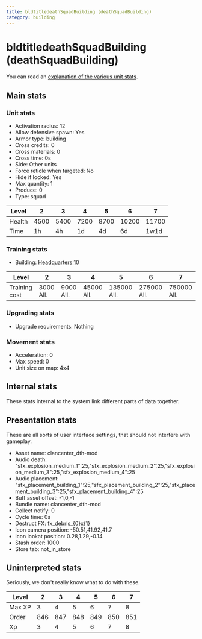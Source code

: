 ```yaml
---
title: bldtitledeathSquadBuilding (deathSquadBuilding)
category: building
---
```


# bldtitledeathSquadBuilding (deathSquadBuilding)

You can read an [explanation  of the various unit stats](unitexplained.md).

## Main stats

### Unit stats

  * Activation radius: 12
  * Allow defensive spawn: Yes
  * Armor type: building
  * Cross credits: 0
  * Cross materials: 0
  * Cross time: 0s
  * Side: Other units
  * Force reticle when targeted: No
  * Hide if locked: Yes
  * Max quantity: 1
  * Produce: 0
  * Type: squad

|Level |2   |3   |4   |5   |6    |7    |
|------|----|----|----|----|-----|-----|
|Health|4500|5400|7200|8700|10200|11700|
|Time  |1h  |4h  |1d  |4d  |6d   |1w1d |


### Training stats

  * Building: [Headquarters 10](smugglerHQ.html)

|Level        |2        |3        |4         |5          |6          |7          |
|-------------|---------|---------|----------|-----------|-----------|-----------|
|Training cost|3000 All.|9000 All.|45000 All.|135000 All.|275000 All.|750000 All.|


### Upgrading stats

  * Upgrade requirements: Nothing

### Movement stats

  * Acceleration: 0
  * Max speed: 0
  * Unit size on map: 4x4

## Internal stats

These stats internal to the system link different parts of data together.


## Presentation stats

These are all sorts of user interface settings, that should not interfere with gameplay.

  * Asset name: clancenter_dth-mod
  * Audio death: "sfx_explosion_medium_1":25,"sfx_explosion_medium_2":25,"sfx_explosion_medium_3":25,"sfx_explosion_medium_4":25
  * Audio placement: "sfx_placement_building_1":25,"sfx_placement_building_2":25,"sfx_placement_building_3":25,"sfx_placement_building_4":25
  * Buff asset offset: -1,0,-1
  * Bundle name: clancenter_dth-mod
  * Collect notify: 0
  * Cycle time: 0s
  * Destruct FX: fx_debris_{0}x{1}
  * Icon camera position: -50.51,41.92,41.7
  * Icon lookat position: 0.28,1.29,-0.14
  * Stash order: 1000
  * Store tab: not_in_store

## Uninterpreted stats

Seriously, we don't really know what to do with these.

|Level |2  |3  |4  |5  |6  |7  |
|------|---|---|---|---|---|---|
|Max XP|3  |4  |5  |6  |7  |8  |
|Order |846|847|848|849|850|851|
|Xp    |3  |4  |5  |6  |7  |8  |


